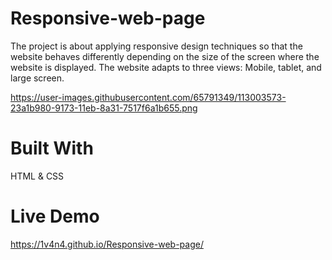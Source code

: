 # Responsive-web-page

The project is about applying responsive design techniques so that the website behaves differently depending on the size of the screen where the website is displayed. The website adapts to three views: Mobile, tablet, and large screen.

https://user-images.githubusercontent.com/65791349/113003573-23a1b980-9173-11eb-8a31-7517f6a1b655.png

# Built With

HTML & CSS

# Live Demo

https://1v4n4.github.io/Responsive-web-page/
